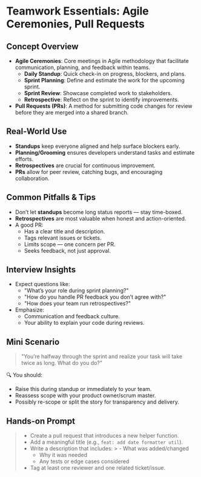 # Teamwork Essentials: Agile Ceremonies, Pull Requests

## Concept Overview

- **Agile Ceremonies**: Core meetings in Agile methodology that facilitate communication, planning, and feedback within teams.
  - **Daily Standup**: Quick check-in on progress, blockers, and plans.
  - **Sprint Planning**: Define and estimate the work for the upcoming sprint.
  - **Sprint Review**: Showcase completed work to stakeholders.
  - **Retrospective**: Reflect on the sprint to identify improvements.
- **Pull Requests (PRs)**: A method for submitting code changes for review before they are merged into a shared branch.

## Real-World Use

- **Standups** keep everyone aligned and help surface blockers early.
- **Planning/Grooming** ensures developers understand tasks and estimate efforts.
- **Retrospectives** are crucial for continuous improvement.
- **PRs** allow for peer review, catching bugs, and encouraging collaboration.

## Common Pitfalls & Tips

- Don’t let **standups** become long status reports — stay time-boxed.
- **Retrospectives** are most valuable when honest and action-oriented.
- A good PR:
  - Has a clear title and description.
  - Tags relevant issues or tickets.
  - Limits scope — one concern per PR.
  - Seeks feedback, not just approval.

## Interview Insights

- Expect questions like:
  - "What’s your role during sprint planning?"
  - "How do you handle PR feedback you don’t agree with?"
  - "How does your team run retrospectives?"
- Emphasize:
  - Communication and feedback culture.
  - Your ability to explain your code during reviews.

## Mini Scenario

> "You’re halfway through the sprint and realize your task will take twice as long. What do you do?"

🔍 You should:
- Raise this during standup or immediately to your team.
- Reassess scope with your product owner/scrum master.
- Possibly re-scope or split the story for transparency and delivery.

## Hands-on Prompt

> - Create a pull request that introduces a new helper function.
> - Add a meaningful title (e.g., `feat: add date formatter util`).
> - Write a description that includes:
    >   - What was added/changed
>   - Why it was needed
>   - Any tests or edge cases considered
> - Tag at least one reviewer and one related ticket/issue.